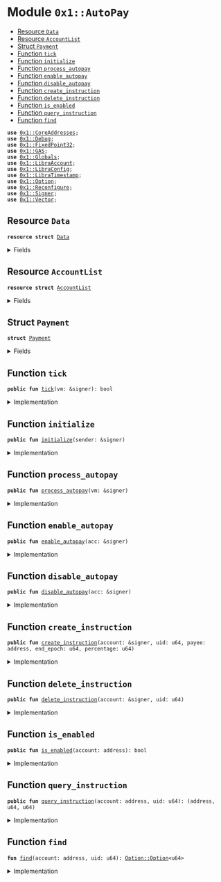 
<a name="0x1_AutoPay"></a>

# Module `0x1::AutoPay`



-  [Resource `Data`](#0x1_AutoPay_Data)
-  [Resource `AccountList`](#0x1_AutoPay_AccountList)
-  [Struct `Payment`](#0x1_AutoPay_Payment)
-  [Function `tick`](#0x1_AutoPay_tick)
-  [Function `initialize`](#0x1_AutoPay_initialize)
-  [Function `process_autopay`](#0x1_AutoPay_process_autopay)
-  [Function `enable_autopay`](#0x1_AutoPay_enable_autopay)
-  [Function `disable_autopay`](#0x1_AutoPay_disable_autopay)
-  [Function `create_instruction`](#0x1_AutoPay_create_instruction)
-  [Function `delete_instruction`](#0x1_AutoPay_delete_instruction)
-  [Function `is_enabled`](#0x1_AutoPay_is_enabled)
-  [Function `query_instruction`](#0x1_AutoPay_query_instruction)
-  [Function `find`](#0x1_AutoPay_find)


<pre><code><b>use</b> <a href="CoreAddresses.md#0x1_CoreAddresses">0x1::CoreAddresses</a>;
<b>use</b> <a href="Debug.md#0x1_Debug">0x1::Debug</a>;
<b>use</b> <a href="FixedPoint32.md#0x1_FixedPoint32">0x1::FixedPoint32</a>;
<b>use</b> <a href="GAS.md#0x1_GAS">0x1::GAS</a>;
<b>use</b> <a href="Globals.md#0x1_Globals">0x1::Globals</a>;
<b>use</b> <a href="LibraAccount.md#0x1_LibraAccount">0x1::LibraAccount</a>;
<b>use</b> <a href="LibraConfig.md#0x1_LibraConfig">0x1::LibraConfig</a>;
<b>use</b> <a href="LibraTimestamp.md#0x1_LibraTimestamp">0x1::LibraTimestamp</a>;
<b>use</b> <a href="Option.md#0x1_Option">0x1::Option</a>;
<b>use</b> <a href="Reconfigure.md#0x1_Reconfigure">0x1::Reconfigure</a>;
<b>use</b> <a href="Signer.md#0x1_Signer">0x1::Signer</a>;
<b>use</b> <a href="Vector.md#0x1_Vector">0x1::Vector</a>;
</code></pre>



<a name="0x1_AutoPay_Data"></a>

## Resource `Data`



<pre><code><b>resource</b> <b>struct</b> <a href="AutoPay.md#0x1_AutoPay_Data">Data</a>
</code></pre>



<details>
<summary>Fields</summary>


<dl>
<dt>
<code>payments: vector&lt;<a href="AutoPay.md#0x1_AutoPay_Payment">AutoPay::Payment</a>&gt;</code>
</dt>
<dd>

</dd>
</dl>


</details>

<a name="0x1_AutoPay_AccountList"></a>

## Resource `AccountList`



<pre><code><b>resource</b> <b>struct</b> <a href="AutoPay.md#0x1_AutoPay_AccountList">AccountList</a>
</code></pre>



<details>
<summary>Fields</summary>


<dl>
<dt>
<code>accounts: vector&lt;address&gt;</code>
</dt>
<dd>

</dd>
<dt>
<code>current_epoch: u64</code>
</dt>
<dd>

</dd>
</dl>


</details>

<a name="0x1_AutoPay_Payment"></a>

## Struct `Payment`



<pre><code><b>struct</b> <a href="AutoPay.md#0x1_AutoPay_Payment">Payment</a>
</code></pre>



<details>
<summary>Fields</summary>


<dl>
<dt>
<code>uid: u64</code>
</dt>
<dd>

</dd>
<dt>
<code>payee: address</code>
</dt>
<dd>

</dd>
<dt>
<code>end_epoch: u64</code>
</dt>
<dd>

</dd>
<dt>
<code>percentage: u64</code>
</dt>
<dd>

</dd>
</dl>


</details>

<a name="0x1_AutoPay_tick"></a>

## Function `tick`



<pre><code><b>public</b> <b>fun</b> <a href="AutoPay.md#0x1_AutoPay_tick">tick</a>(vm: &signer): bool
</code></pre>



<details>
<summary>Implementation</summary>


<pre><code><b>public</b> <b>fun</b> <a href="AutoPay.md#0x1_AutoPay_tick">tick</a>(vm: &signer): bool {
  <b>assert</b>(<a href="Signer.md#0x1_Signer_address_of">Signer::address_of</a>(vm) == <a href="CoreAddresses.md#0x1_CoreAddresses_LIBRA_ROOT_ADDRESS">CoreAddresses::LIBRA_ROOT_ADDRESS</a>(), 0101014010);
  <b>let</b> timer = <a href="LibraTimestamp.md#0x1_LibraTimestamp_now_seconds">LibraTimestamp::now_seconds</a>() - <a href="Reconfigure.md#0x1_Reconfigure_get_timer_seconds_start">Reconfigure::get_timer_seconds_start</a>(vm);
  print(&0x222);
  print(&<a href="LibraTimestamp.md#0x1_LibraTimestamp_now_seconds">LibraTimestamp::now_seconds</a>());
  print(&timer);
  (timer &gt; <a href="Globals.md#0x1_Globals_get_epoch_length">Globals::get_epoch_length</a>()/2)
}
</code></pre>



</details>

<a name="0x1_AutoPay_initialize"></a>

## Function `initialize`



<pre><code><b>public</b> <b>fun</b> <a href="AutoPay.md#0x1_AutoPay_initialize">initialize</a>(sender: &signer)
</code></pre>



<details>
<summary>Implementation</summary>


<pre><code><b>public</b> <b>fun</b> <a href="AutoPay.md#0x1_AutoPay_initialize">initialize</a>(sender: &signer) {
  <b>assert</b>(<a href="Signer.md#0x1_Signer_address_of">Signer::address_of</a>(sender) == <a href="CoreAddresses.md#0x1_CoreAddresses_LIBRA_ROOT_ADDRESS">CoreAddresses::LIBRA_ROOT_ADDRESS</a>(), 0101014010);
  move_to&lt;<a href="AutoPay.md#0x1_AutoPay_AccountList">AccountList</a>&gt;(sender, <a href="AutoPay.md#0x1_AutoPay_AccountList">AccountList</a> { accounts: <a href="Vector.md#0x1_Vector_empty">Vector::empty</a>&lt;address&gt;(), current_epoch: 0, });
}
</code></pre>



</details>

<a name="0x1_AutoPay_process_autopay"></a>

## Function `process_autopay`



<pre><code><b>public</b> <b>fun</b> <a href="AutoPay.md#0x1_AutoPay_process_autopay">process_autopay</a>(vm: &signer)
</code></pre>



<details>
<summary>Implementation</summary>


<pre><code><b>public</b> <b>fun</b> <a href="AutoPay.md#0x1_AutoPay_process_autopay">process_autopay</a>(
  vm: &signer,
) <b>acquires</b> <a href="AutoPay.md#0x1_AutoPay_AccountList">AccountList</a>, <a href="AutoPay.md#0x1_AutoPay_Data">Data</a> {
  // Only account 0x0 should be triggering this autopayment each block
  <b>assert</b>(<a href="Signer.md#0x1_Signer_address_of">Signer::address_of</a>(vm) == <a href="CoreAddresses.md#0x1_CoreAddresses_LIBRA_ROOT_ADDRESS">CoreAddresses::LIBRA_ROOT_ADDRESS</a>(), 0101064010);

  <b>let</b> epoch = <a href="LibraConfig.md#0x1_LibraConfig_get_current_epoch">LibraConfig::get_current_epoch</a>();

  // Go through all accounts in <a href="AutoPay.md#0x1_AutoPay_AccountList">AccountList</a>
  // This is the list of accounts which currently have autopay enabled
  <b>let</b> account_list = &borrow_global&lt;<a href="AutoPay.md#0x1_AutoPay_AccountList">AccountList</a>&gt;(<a href="CoreAddresses.md#0x1_CoreAddresses_LIBRA_ROOT_ADDRESS">CoreAddresses::LIBRA_ROOT_ADDRESS</a>()).accounts;
  <b>let</b> accounts_length = <a href="Vector.md#0x1_Vector_length">Vector::length</a>&lt;address&gt;(account_list);
  <b>let</b> account_idx = 0;

  <b>while</b> (account_idx &lt; accounts_length) {

    <b>let</b> account_addr = <a href="Vector.md#0x1_Vector_borrow">Vector::borrow</a>&lt;address&gt;(account_list, account_idx);

    // Obtain the account balance
    <b>let</b> account_bal = <a href="LibraAccount.md#0x1_LibraAccount_balance">LibraAccount::balance</a>&lt;<a href="GAS.md#0x1_GAS">GAS</a>&gt;(*account_addr);

    // Go through all payments for this account and pay
    <b>let</b> payments = &<b>mut</b> borrow_global_mut&lt;<a href="AutoPay.md#0x1_AutoPay_Data">Data</a>&gt;(*account_addr).payments;
    <b>let</b> payments_len = <a href="Vector.md#0x1_Vector_length">Vector::length</a>&lt;<a href="AutoPay.md#0x1_AutoPay_Payment">Payment</a>&gt;(payments);
    <b>let</b> payments_idx = 0;

    <b>while</b> (payments_idx &lt; payments_len) {
      <b>let</b> payment = <a href="Vector.md#0x1_Vector_borrow_mut">Vector::borrow_mut</a>&lt;<a href="AutoPay.md#0x1_AutoPay_Payment">Payment</a>&gt;(payments, payments_idx);
      // If payment end epoch is greater, it's not an active payment anymore, so delete it
      <b>if</b> (payment.end_epoch &gt;= epoch) {
        // A payment will happen now
        // Obtain the amount <b>to</b> pay from percentage and balance
        <b>let</b> amount = <a href="FixedPoint32.md#0x1_FixedPoint32_multiply_u64">FixedPoint32::multiply_u64</a>(account_bal , <a href="FixedPoint32.md#0x1_FixedPoint32_create_from_rational">FixedPoint32::create_from_rational</a>(payment.percentage, 100));
        <a href="LibraAccount.md#0x1_LibraAccount_make_payment">LibraAccount::make_payment</a>&lt;<a href="GAS.md#0x1_GAS">GAS</a>&gt;(*account_addr, payment.payee, amount, x"", x"", vm);
      };
      // ToDo: might want <b>to</b> delete inactive instructions <b>to</b> save memory
      payments_idx = payments_idx + 1;
    };
    account_idx = account_idx + 1;
  };
}
</code></pre>



</details>

<a name="0x1_AutoPay_enable_autopay"></a>

## Function `enable_autopay`



<pre><code><b>public</b> <b>fun</b> <a href="AutoPay.md#0x1_AutoPay_enable_autopay">enable_autopay</a>(acc: &signer)
</code></pre>



<details>
<summary>Implementation</summary>


<pre><code><b>public</b> <b>fun</b> <a href="AutoPay.md#0x1_AutoPay_enable_autopay">enable_autopay</a>(acc: &signer) <b>acquires</b> <a href="AutoPay.md#0x1_AutoPay_AccountList">AccountList</a>{
  <b>let</b> addr = <a href="Signer.md#0x1_Signer_address_of">Signer::address_of</a>(acc);
  // append <b>to</b> account list
  <b>let</b> accounts = &<b>mut</b> borrow_global_mut&lt;<a href="AutoPay.md#0x1_AutoPay_AccountList">AccountList</a>&gt;(<a href="CoreAddresses.md#0x1_CoreAddresses_LIBRA_ROOT_ADDRESS">CoreAddresses::LIBRA_ROOT_ADDRESS</a>()).accounts;
  <b>if</b> (!<a href="Vector.md#0x1_Vector_contains">Vector::contains</a>&lt;address&gt;(accounts, &addr)) {
    <a href="Vector.md#0x1_Vector_push_back">Vector::push_back</a>&lt;address&gt;(accounts, addr);
  };
  // Initialize the instructions <a href="AutoPay.md#0x1_AutoPay_Data">Data</a>
  move_to&lt;<a href="AutoPay.md#0x1_AutoPay_Data">Data</a>&gt;(acc, <a href="AutoPay.md#0x1_AutoPay_Data">Data</a> { payments: <a href="Vector.md#0x1_Vector_empty">Vector::empty</a>&lt;<a href="AutoPay.md#0x1_AutoPay_Payment">Payment</a>&gt;()});
}
</code></pre>



</details>

<a name="0x1_AutoPay_disable_autopay"></a>

## Function `disable_autopay`



<pre><code><b>public</b> <b>fun</b> <a href="AutoPay.md#0x1_AutoPay_disable_autopay">disable_autopay</a>(acc: &signer)
</code></pre>



<details>
<summary>Implementation</summary>


<pre><code><b>public</b> <b>fun</b> <a href="AutoPay.md#0x1_AutoPay_disable_autopay">disable_autopay</a>(acc: &signer) <b>acquires</b> <a href="AutoPay.md#0x1_AutoPay_AccountList">AccountList</a>, <a href="AutoPay.md#0x1_AutoPay_Data">Data</a> {

  <b>let</b> addr = <a href="Signer.md#0x1_Signer_address_of">Signer::address_of</a>(acc);

  // We destroy the data <b>resource</b> for sender
  <b>let</b> sender_data = move_from&lt;<a href="AutoPay.md#0x1_AutoPay_Data">Data</a>&gt;(addr);
  <b>let</b> <a href="AutoPay.md#0x1_AutoPay_Data">Data</a> { payments: _ } = sender_data;

  // pop that account from <a href="AutoPay.md#0x1_AutoPay_AccountList">AccountList</a>
  <b>let</b> accounts = &<b>mut</b> borrow_global_mut&lt;<a href="AutoPay.md#0x1_AutoPay_AccountList">AccountList</a>&gt;(<a href="CoreAddresses.md#0x1_CoreAddresses_LIBRA_ROOT_ADDRESS">CoreAddresses::LIBRA_ROOT_ADDRESS</a>()).accounts;
  <b>let</b> (status, index) = <a href="Vector.md#0x1_Vector_index_of">Vector::index_of</a>&lt;address&gt;(accounts, &addr);
  <b>if</b> (status) {
    <a href="Vector.md#0x1_Vector_remove">Vector::remove</a>&lt;address&gt;(accounts, index);
  }
}
</code></pre>



</details>

<a name="0x1_AutoPay_create_instruction"></a>

## Function `create_instruction`



<pre><code><b>public</b> <b>fun</b> <a href="AutoPay.md#0x1_AutoPay_create_instruction">create_instruction</a>(account: &signer, uid: u64, payee: address, end_epoch: u64, percentage: u64)
</code></pre>



<details>
<summary>Implementation</summary>


<pre><code><b>public</b> <b>fun</b> <a href="AutoPay.md#0x1_AutoPay_create_instruction">create_instruction</a>(
    account: &signer,
    uid: u64,
    payee: address,
    end_epoch: u64,
    percentage: u64) <b>acquires</b> <a href="AutoPay.md#0x1_AutoPay_Data">Data</a> {

  <b>let</b> addr = <a href="Signer.md#0x1_Signer_address_of">Signer::address_of</a>(account);
  // Confirm that no payment <b>exists</b> <b>with</b> the same uid
  <b>let</b> index = <a href="AutoPay.md#0x1_AutoPay_find">find</a>(addr, uid);
  <b>if</b> (<a href="Option.md#0x1_Option_is_some">Option::is_some</a>&lt;u64&gt;(&index)) {
    // This is the case <b>where</b> the payment uid already <b>exists</b> in the vector
    <b>assert</b>(<b>false</b>, 010104011021);
  };
  <b>let</b> payments = &<b>mut</b> borrow_global_mut&lt;<a href="AutoPay.md#0x1_AutoPay_Data">Data</a>&gt;(addr).payments;
  <a href="Vector.md#0x1_Vector_push_back">Vector::push_back</a>&lt;<a href="AutoPay.md#0x1_AutoPay_Payment">Payment</a>&gt;(payments, <a href="AutoPay.md#0x1_AutoPay_Payment">Payment</a> {
    // name: name,
    uid: uid,
    payee: payee,
    end_epoch: end_epoch,
    percentage: percentage,
  });
}
</code></pre>



</details>

<a name="0x1_AutoPay_delete_instruction"></a>

## Function `delete_instruction`



<pre><code><b>public</b> <b>fun</b> <a href="AutoPay.md#0x1_AutoPay_delete_instruction">delete_instruction</a>(account: &signer, uid: u64)
</code></pre>



<details>
<summary>Implementation</summary>


<pre><code><b>public</b> <b>fun</b> <a href="AutoPay.md#0x1_AutoPay_delete_instruction">delete_instruction</a>(account: &signer, uid: u64) <b>acquires</b> <a href="AutoPay.md#0x1_AutoPay_Data">Data</a> {
  <b>let</b> addr = <a href="Signer.md#0x1_Signer_address_of">Signer::address_of</a>(account);
  <b>let</b> index = <a href="AutoPay.md#0x1_AutoPay_find">find</a>(addr, uid);
  <b>if</b> (<a href="Option.md#0x1_Option_is_none">Option::is_none</a>&lt;u64&gt;(&index)) {
    // Case when the payment <b>to</b> be deleted doesn't actually exist
    <b>assert</b>(<b>false</b>, 010105012040);
  };
  <b>let</b> payments = &<b>mut</b> borrow_global_mut&lt;<a href="AutoPay.md#0x1_AutoPay_Data">Data</a>&gt;(addr).payments;
  <a href="Vector.md#0x1_Vector_remove">Vector::remove</a>&lt;<a href="AutoPay.md#0x1_AutoPay_Payment">Payment</a>&gt;(payments, <a href="Option.md#0x1_Option_extract">Option::extract</a>&lt;u64&gt;(&<b>mut</b> index));
}
</code></pre>



</details>

<a name="0x1_AutoPay_is_enabled"></a>

## Function `is_enabled`



<pre><code><b>public</b> <b>fun</b> <a href="AutoPay.md#0x1_AutoPay_is_enabled">is_enabled</a>(account: address): bool
</code></pre>



<details>
<summary>Implementation</summary>


<pre><code><b>public</b> <b>fun</b> <a href="AutoPay.md#0x1_AutoPay_is_enabled">is_enabled</a>(account: address): bool <b>acquires</b> <a href="AutoPay.md#0x1_AutoPay_AccountList">AccountList</a> {
  <b>let</b> accounts = &<b>mut</b> borrow_global_mut&lt;<a href="AutoPay.md#0x1_AutoPay_AccountList">AccountList</a>&gt;(<a href="CoreAddresses.md#0x1_CoreAddresses_LIBRA_ROOT_ADDRESS">CoreAddresses::LIBRA_ROOT_ADDRESS</a>()).accounts;
  <b>if</b> (<a href="Vector.md#0x1_Vector_contains">Vector::contains</a>&lt;address&gt;(accounts, &account)) {
    <b>return</b> <b>true</b>
  };
  <b>false</b>
}
</code></pre>



</details>

<a name="0x1_AutoPay_query_instruction"></a>

## Function `query_instruction`



<pre><code><b>public</b> <b>fun</b> <a href="AutoPay.md#0x1_AutoPay_query_instruction">query_instruction</a>(account: address, uid: u64): (address, u64, u64)
</code></pre>



<details>
<summary>Implementation</summary>


<pre><code><b>public</b> <b>fun</b> <a href="AutoPay.md#0x1_AutoPay_query_instruction">query_instruction</a>(account: address, uid: u64): (address, u64, u64) <b>acquires</b> <a href="AutoPay.md#0x1_AutoPay_Data">Data</a> {
  // TODO: This can be made faster <b>if</b> <a href="AutoPay.md#0x1_AutoPay_Data">Data</a>.payments is stored <b>as</b> a BST sorted by
  <b>let</b> index = <a href="AutoPay.md#0x1_AutoPay_find">find</a>(account, uid);
  <b>if</b> (<a href="Option.md#0x1_Option_is_none">Option::is_none</a>&lt;u64&gt;(&index)) {
    // Case <b>where</b> payment is not found
    <b>return</b> (0x0, 0, 0)
  } <b>else</b> {
    <b>let</b> payments = &borrow_global_mut&lt;<a href="AutoPay.md#0x1_AutoPay_Data">Data</a>&gt;(account).payments;
    <b>let</b> payment = <a href="Vector.md#0x1_Vector_borrow">Vector::borrow</a>(payments, <a href="Option.md#0x1_Option_extract">Option::extract</a>&lt;u64&gt;(&<b>mut</b> index));
    <b>return</b> (payment.payee, payment.end_epoch, payment.percentage)
  }
}
</code></pre>



</details>

<a name="0x1_AutoPay_find"></a>

## Function `find`



<pre><code><b>fun</b> <a href="AutoPay.md#0x1_AutoPay_find">find</a>(account: address, uid: u64): <a href="Option.md#0x1_Option_Option">Option::Option</a>&lt;u64&gt;
</code></pre>



<details>
<summary>Implementation</summary>


<pre><code><b>fun</b> <a href="AutoPay.md#0x1_AutoPay_find">find</a>(account: address, uid: u64): <a href="Option.md#0x1_Option">Option</a>&lt;u64&gt; <b>acquires</b> <a href="AutoPay.md#0x1_AutoPay_Data">Data</a> {
  <b>let</b> payments = &borrow_global&lt;<a href="AutoPay.md#0x1_AutoPay_Data">Data</a>&gt;(account).payments;
  <b>let</b> len = <a href="Vector.md#0x1_Vector_length">Vector::length</a>(payments);
  <b>let</b> i = 0;
  <b>while</b> (i &lt; len) {
    <b>let</b> payment = <a href="Vector.md#0x1_Vector_borrow">Vector::borrow</a>&lt;<a href="AutoPay.md#0x1_AutoPay_Payment">Payment</a>&gt;(payments, i);
    <b>if</b> (payment.uid == uid) {
      <b>return</b> <a href="Option.md#0x1_Option_some">Option::some</a>&lt;u64&gt;(i)
    };
    i = i + 1;
  };
  <a href="Option.md#0x1_Option_none">Option::none</a>&lt;u64&gt;()
}
</code></pre>



</details>


[//]: # ("File containing references which can be used from documentation")
[ACCESS_CONTROL]: https://github.com/libra/lip/blob/master/lips/lip-2.md
[ROLE]: https://github.com/libra/lip/blob/master/lips/lip-2.md#roles
[PERMISSION]: https://github.com/libra/lip/blob/master/lips/lip-2.md#permissions
